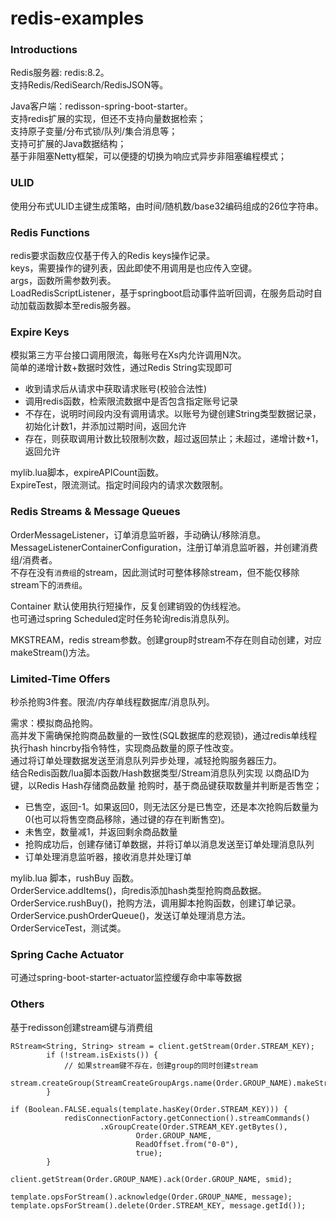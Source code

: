 # redis-examples

### Introductions
Redis服务器: redis:8.2。  
支持Redis/RediSearch/RedisJSON等。

Java客户端：redisson-spring-boot-starter。   
支持redis扩展的实现，但还不支持向量数据检索；  
支持原子变量/分布式锁/队列/集合消息等；  
支持可扩展的Java数据结构；  
基于非阻塞Netty框架，可以便捷的切换为响应式异步非阻塞编程模式；  

### ULID
使用分布式ULID主键生成策略，由时间/随机数/base32编码组成的26位字符串。

### Redis Functions
redis要求函数应仅基于传入的Redis keys操作记录。   
keys，需要操作的键列表，因此即使不用调用是也应传入空键。  
args，函数所需参数列表。  
LoadRedisScriptListener，基于springboot启动事件监听回调，在服务启动时自动加载函数脚本至redis服务器。

### Expire Keys
模拟第三方平台接口调用限流，每账号在Xs内允许调用N次。  
简单的递增计数+数据时效性，通过Redis String实现即可
- 收到请求后从请求中获取请求账号(校验合法性)
- 调用redis函数，检索限流数据中是否包含指定账号记录
- 不存在，说明时间段内没有调用请求。以账号为键创建String类型数据记录，初始化计数1，并添加过期时间，返回允许
- 存在，则获取调用计数比较限制次数，超过返回禁止；未超过，递增计数+1，返回允许

mylib.lua脚本，expireAPICount函数。  
ExpireTest，限流测试。指定时间段内的请求次数限制。

### Redis Streams & Message Queues
OrderMessageListener，订单消息监听器，手动确认/移除消息。  
MessageListenerContainerConfiguration，注册订单消息监听器，并创建消费组/消费者。   
不存在没有`消费组`的stream，因此测试时可整体移除stream，但不能仅移除stream下的`消费组`。  

Container 默认使用执行短操作，反复创建销毁的伪线程池。  
也可通过spring Scheduled定时任务轮询redis消息队列。  

MKSTREAM，redis stream参数。创建group时stream不存在则自动创建，对应makeStream()方法。

### Limited-Time Offers
秒杀抢购3件套。限流/内存单线程数据库/消息队列。

需求：模拟商品抢购。  
高并发下需确保抢购商品数量的一致性(SQL数据库的悲观锁)，通过redis单线程执行hash hincrby指令特性，实现商品数量的原子性改变。  
通过将订单处理数据发送至消息队列异步处理，减轻抢购服务器压力。  
结合Redis函数/lua脚本函数/Hash数据类型/Stream消息队列实现
以商品ID为键，以Redis Hash存储商品数量
抢购时，基于商品键获取数量并判断是否售空；
- 已售空，返回-1。如果返回0，则无法区分是已售空，还是本次抢购后数量为0(也可以将售空商品移除，通过键的存在判断售空)。
- 未售空，数量减1，并返回剩余商品数量
- 抢购成功后，创建存储订单数据，并将订单以消息发送至订单处理消息队列
- 订单处理消息监听器，接收消息并处理订单

mylib.lua 脚本，rushBuy 函数。  
OrderService.addItems()，向redis添加hash类型抢购商品数据。   
OrderService.rushBuy()，抢购方法，调用脚本抢购函数，创建订单记录。  
OrderService.pushOrderQueue()，发送订单处理消息方法。  
OrderServiceTest，测试类。  

### Spring Cache Actuator
可通过spring-boot-starter-actuator监控缓存命中率等数据

### Others
基于redisson创建stream键与消费组
```shell
RStream<String, String> stream = client.getStream(Order.STREAM_KEY);
        if (!stream.isExists()) {
            // 如果stream键不存在，创建group的同时创建stream
            stream.createGroup(StreamCreateGroupArgs.name(Order.GROUP_NAME).makeStream());
        }
```

```shell
if (Boolean.FALSE.equals(template.hasKey(Order.STREAM_KEY))) {
            redisConnectionFactory.getConnection().streamCommands()
                    .xGroupCreate(Order.STREAM_KEY.getBytes(),
                            Order.GROUP_NAME,
                            ReadOffset.from("0-0"),
                            true);
        }
```

```shell
client.getStream(Order.GROUP_NAME).ack(Order.GROUP_NAME, smid);
```

```shell
template.opsForStream().acknowledge(Order.GROUP_NAME, message);
template.opsForStream().delete(Order.STREAM_KEY, message.getId());
```